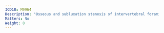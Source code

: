 ```yaml
---
ICD10: M9964
Description: "Osseous and subluxation stenosis of intervertebral foramina: Sacral region"
Matters: No
Weight: 0
---
```

